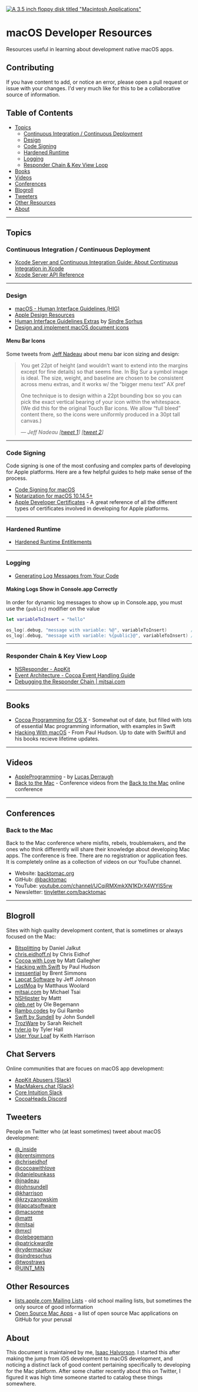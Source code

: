 [![A 3.5 inch floppy disk titled "Macintosh Applications"](./assets/macintosh-applications-diskette.jpg)](./assets/macintosh-applications-diskette.jpg)

# macOS Developer Resources

Resources useful in learning about development native macOS apps.

## Contributing

If you have content to add, or notice an error, please open a pull request or issue with your changes. I'd very much like for this to be a collaborative source of information.

## Table of Contents

- [Topics](#topics)
	- [Continuous Integration / Continuous Deployment](#continuous-integration-continuous-deployment)
	- [Design](#design)
	- [Code Signing](#code-signing)
	- [Hardened Runtime](#hardened-runtime)
	- [Logging](#logging)
	- [Responder Chain & Key View Loop](#responder-chain--key-view-loop)
- [Books](#books)
- [Videos](#videos)
- [Conferences](#conferences)
- [Blogroll](#blogroll)
- [Tweeters](#tweeters)
- [Other Resources](#other-resources)
- [About](#about)

---

## Topics

### Continuous Integration / Continuous Deployment

- [Xcode Server and Continuous Integration Guide: About Continuous Integration in Xcode](https://developer.apple.com/library/archive/documentation/IDEs/Conceptual/xcode_guide-continuous_integration/)
- [Xcode Server API Reference](https://developer.apple.com/library/archive/documentation/Xcode/Conceptual/XcodeServerAPIReference/index.html#//apple_ref/doc/uid/TP40016472)

---

### Design

- [macOS - Human Interface Guidelines (HIG)](https://developer.apple.com/design/human-interface-guidelines/macos/overview/themes/)
- [Apple Design Resources](https://developer.apple.com/design/resources/)
- [Human Interface Guidelines Extras](https://github.com/sindresorhus/human-interface-guidelines-extras) by [Sindre Sorhus](https://sindresorhus.com)
- [Design and implement macOS document icons](https://developer.apple.com/news/?id=5i6jlf4d)

#### Menu Bar Icons

Some tweets from [Jeff Nadeau](https://twitter.com/jnadeau) about menu bar icon sizing and design:

> You get 22pt of height (and wouldn’t want to extend into the margins except for fine details) so that seems fine.
In Big Sur a symbol image is ideal. The size, weight, and baseline are chosen to be consistent across menu extras, and it works w/ the “bigger menu text” AX pref
>
> One technique is to design within a 22pt bounding box so you can pick the exact vertical bearing of your icon within the whitespace.
(We did this for the original Touch Bar icons. We allow “full bleed” content there, so the icons were uniformly produced in a 30pt tall canvas.)
>
> — <cite>Jeff Nadeau \[[tweet 1](https://twitter.com/jnadeau/status/1346714319174606849)] \[[tweet 2](https://twitter.com/jnadeau/status/1346711906636087296)]</cite>

---

### Code Signing

Code signing is one of the most confusing and complex parts of developing for Apple platforms. Here are a few helpful guides to help make sense of the process.

- [Code Signing for macOS](https://wiki.lazarus.freepascal.org/Code_Signing_for_macOS)
- [Notarization for macOS 10.14.5+](https://wiki.lazarus.freepascal.org/Notarization_for_macOS_10.14.5%2B)
- [Apple Developer Certificates](https://wiki.lazarus.freepascal.org/Apple_Developer_Certificates) - A great reference of all the different types of certificates involved in developing for Apple platforms.

---

### Hardened Runtime

- [Hardened Runtime Entitlements](https://developer.apple.com/documentation/security/hardened_runtime_entitlements)

---

### Logging

- [Generating Log Messages from Your Code](https://developer.apple.com/documentation/os/logging/generating_log_messages_from_your_code)

#### Making Logs Show in Console.app Correctly

In order for dynamic log messages to show up in Console.app, you must use the `{public}` modifier on the value

```swift
let variableToInsert = "hello"

os_log(.debug, "message with variable: %@", variableToInsert)         // prints: "message with variable: <private>"
os_log(.debug, "message with variable: %{public}@", variableToInsert) // prints: "message with variable: hello"
```

---

### Responder Chain & Key View Loop

- [NSResponder - AppKit](https://developer.apple.com/documentation/appkit/nsresponder)
- [Event Architecture - Cocoa Event Handling Guide](https://developer.apple.com/library/archive/documentation/Cocoa/Conceptual/EventOverview/EventArchitecture/EventArchitecture.html#//apple_ref/doc/uid/10000060i-CH3-SW2)
- [Debugging the Responder Chain | mjtsai.com](https://mjtsai.com/blog/2019/07/30/debugging-the-responder-chain/)

---

## Books

- [Cocoa Programming for OS X](https://www.amazon.com/Cocoa-Programming-OS-Ranch-Guides/dp/0134076958) - Somewhat out of date, but filled with lots of essential Mac programming information, with examples in Swift
- [Hacking With macOS](https://www.hackingwithswift.com/store/hacking-with-macos) - From Paul Hudson. Up to date with SwiftUI and his books recieve lifetime updates.

---

## Videos

- [AppleProgramming](https://www.youtube.com/c/AppleProgramming) - by [Lucas Derraugh](https://derraugh.com)
- [Back to the Mac](https://www.youtube.com/channel/UCqiRMXmkXN1KDrX4WYlS5rw) - Conference videos from the [Back to the Mac](https://backtomac.org) online conference

---

## Conferences

### Back to the Mac

Back to the Mac conference where misfits, rebels, troublemakers, and the ones who think differently will share their knowledge about developing Mac apps. The conference is free. There are no registration or application fees. It is completely online as a collection of videos on our YouTube channel.

- Website: [backtomac.org](https://backtomac.org)
- GitHub: [@backtomac](https://github.com/backtomac)
- YouTube: [youtube.com/channel/UCqiRMXmkXN1KDrX4WYlS5rw](https://www.youtube.com/channel/UCqiRMXmkXN1KDrX4WYlS5rw)
- Newsletter: [tinyletter.com/backtomac](https://tinyletter.com/backtomac)

---

## Blogroll

Sites with high quality development content, that is sometimes or always focused on the Mac:

- [Bitsplitting](https://bitsplitting.org) by Daniel Jalkut
- [chris.eidhoff.nl](http://chris.eidhof.nl) by Chris Eidhof
- [Cocoa with Love](https://www.cocoawithlove.com) by Matt Gallegher
- [Hacking with Swift](https://www.hackingwithswift.com/articles) by Paul Hudson
- [inessential](https://inessential.com) by Brent Simmons
- [Lapcat Software](http://lapcatsoftware.com/articles/index.html) by Jeff Johnson
- [LostMoa](https://lostmoa.com/blog/) by Matthaus Woolard
- [mjtsai.com](https://mjtsai.com/blog/) by Michael Tsai
- [NSHipster](https://nshipster.com) by Mattt
- [oleb.net](https://oleb.net/blog/) by Ole Begemann
- [Rambo.codes](https://rambo.codes) by Gui Rambo
- [Swift by Sundell](https://www.swiftbysundell.com) by John Sundell
- [TrozWare](https://troz.net) by Sarah Reichelt
- [tyler.io](https://tyler.io) by Tyler Hall
- [User Your Loaf](https://useyourloaf.com/blog/) by Keith Harrison

## Chat Servers

Online communities that are focues on macOS app development:

- [AppKit Abusers (Slack)](https://appkit-abusers.herokuapp.com)
- [MacMakers.chat (Slack)](https://macmakers.chat/)
- [Core Intuition Slack](http://chat.coreint.org)
- [CocoaHeads Discord](https://discord.gg/Sq7PMyDRkJ)

## Tweeters

People on Twitter who (at least sometimes) tweet about macOS development:

- [@_inside](https://twitter.com/_inside)
- [@brentsimmons](https://twitter.com/brentsimmons)
- [@chriseidhof](https://twitter.com/chriseidhof)
- [@cocoawithlove](https://twitter.com/cocoawithlove)
- [@danielpunkass](https://twitter.com/danielpunkass)
- [@jnadeau](https://twitter.com/jnadeau)
- [@johnsundell](https://twitter.com/johnsundell)
- [@kharrison](https://twitter.com/kharrison)
- [@krzyzanowskim](https://twitter.com/krzyzanowskim)
- [@lapcatsoftware](https://twitter.com/lapcatsoftware)
- [@macsome](https://twitter.com/macsome)
- [@mattt](https://twitter.com/mattt)
- [@mjtsai](https://twitter.com/mjtsai)
- [@mxcl](https://twitter.com/mxcl)
- [@olebegemann](https://twitter.com/olebegemann)
- [@patrickwardle](https://twitter.com/patrickwardle)
- [@rydermackay](https://twitter.com/rydermackay)
- [@sindresorhus](https://twitter.com/sindresorhus)
- [@twostraws](https://twitter.com/twostraws)
- [@UINT_MIN](https://twitter.com/UINT_MIN)

## Other Resources

- [lists.apple.com Mailing Lists](https://lists.apple.com/mailman/listinfo) - old school mailing lists, but sometimes the only source of good information
- [Open Source Mac Apps](https://github.com/serhii-londar/open-source-mac-os-apps) - a list of open source Mac applications on GitHub for your perusal

## About

This document is maintained by me, [Isaac Halvorson](https://hisaac.net). I started this after making the jump from iOS development to macOS development, and noticing a distinct lack of good content pertaining specifically to developing for the Mac platform. After some chatter recently about this on Twitter, I figured it was high time someone started to catalog these things somewhere.
